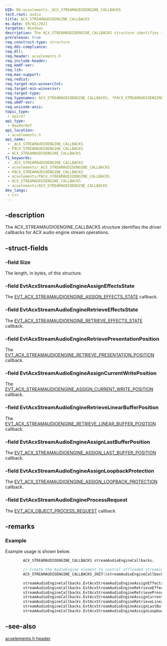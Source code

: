 ```yaml
---
UID: NS:acxelements._ACX_STREAMAUDIOENGINE_CALLBACKS
tech.root: audio 
title: ACX_STREAMAUDIOENGINE_CALLBACKS
ms.date: 09/02/2021
targetos: Windows
description: The ACX_STREAMAUDIOENGINE_CALLBACKS structure identifies the driver callbacks for ACX audio engine stream operations.
prerelease: true
req.construct-type: structure
req.ddi-compliance: 
req.dll: 
req.header: acxelements.h
req.include-header: 
req.kmdf-ver: 
req.lib: 
req.max-support: 
req.redist: 
req.target-min-winverclnt: 
req.target-min-winversvr: 
req.target-type: 
req.typenames: ACX_STREAMAUDIOENGINE_CALLBACKS, *PACX_STREAMAUDIOENGINE_CALLBACKS
req.umdf-ver: 
req.unicode-ansi: 
topic_type:
 - apiref
api_type:
 - HeaderDef
api_location:
 - acxelements.h
api_name:
 - _ACX_STREAMAUDIOENGINE_CALLBACKS
 - PACX_STREAMAUDIOENGINE_CALLBACKS
 - ACX_STREAMAUDIOENGINE_CALLBACKS
f1_keywords:
 - _ACX_STREAMAUDIOENGINE_CALLBACKS
 - acxelements/_ACX_STREAMAUDIOENGINE_CALLBACKS
 - PACX_STREAMAUDIOENGINE_CALLBACKS
 - acxelements/PACX_STREAMAUDIOENGINE_CALLBACKS
 - ACX_STREAMAUDIOENGINE_CALLBACKS
 - acxelements/ACX_STREAMAUDIOENGINE_CALLBACKS
dev_langs:
 - c++
---
```


## -description

The ACX_STREAMAUDIOENGINE_CALLBACKS structure identifies the driver callbacks for ACX audio engine stream operations.

## -struct-fields

### -field Size

The length, in bytes, of this structure.

### -field EvtAcxStreamAudioEngineAssignEffectsState

The [EVT_ACX_STREAMAUDIOENGINE_ASSIGN_EFFECTS_STATE](nc-acxelements-evt_acx_streamaudioengine_assign_effects_state.md) callback.

### -field EvtAcxStreamAudioEngineRetrieveEffectsState

The [EVT_ACX_STREAMAUDIOENGINE_RETRIEVE_EFFECTS_STATE](nc-acxelements-evt_acx_streamaudioengine_retrieve_effects_state.md) callback.

### -field EvtAcxStreamAudioEngineRetrievePresentationPosition

The [EVT_ACX_STREAMAUDIOENGINE_RETRIEVE_PRESENTATION_POSITION](nc-acxelements-evt_acx_streamaudioengine_retrieve_presentation_position.md) callback.

### -field EvtAcxStreamAudioEngineAssignCurrentWritePosition

The [EVT_ACX_STREAMAUDIOENGINE_ASSIGN_CURRENT_WRITE_POSITION](nc-acxelements-evt_acx_streamaudioengine_assign_current_write_position.md) callback.

### -field EvtAcxStreamAudioEngineRetrieveLinearBufferPosition

The [EVT_ACX_STREAMAUDIOENGINE_RETRIEVE_LINEAR_BUFFER_POSITION](nc-acxelements-evt_acx_streamaudioengine_retrieve_linear_buffer_position.md) callback.

### -field EvtAcxStreamAudioEngineAssignLastBufferPosition

The [EVT_ACX_STREAMAUDIOENGINE_ASSIGN_LAST_BUFFER_POSITION](nc-acxelements-evt_acx_streamaudioengine_assign_last_buffer_position.md) callback.

### -field EvtAcxStreamAudioEngineAssignLoopbackProtection

The [EVT_ACX_STREAMAUDIOENGINE_ASSIGN_LOOPBACK_PROTECTION](nc-acxelements-evt_acx_streamaudioengine_assign_loopback_protection.md) callback.


### -field EvtAcxStreamAudioEngineProcessRequest

The [EVT_ACX_OBJECT_PROCESS_REQUEST](/windows-hardware/drivers/ddi/acxrequest/acxrequest/nc-acxrequest-evt_acx_object_process_request.md) callback. 

## -remarks

### Example

Example usage is shown below.

```cpp
        ACX_STREAMAUDIOENGINE_CALLBACKS streamAudioEngineCallbacks;

        // Create the AudioEngine element to control offloaded streaming.
        ACX_STREAMAUDIOENGINE_CALLBACKS_INIT(&streamAudioEngineCallbacks);

        streamAudioEngineCallbacks.EvtAcxStreamAudioEngineAssignEffectsState = CodecR_EvtAcxStreamAudioEngineAssignEffectsState;
        streamAudioEngineCallbacks.EvtAcxStreamAudioEngineRetrieveEffectsState = CodecR_EvtAcxStreamAudioEngineRetrieveEffectsState;
        streamAudioEngineCallbacks.EvtAcxStreamAudioEngineRetrievePresentationPosition = CodecR_EvtAcxStreamAudioEngineRetrievePresentationPosition;
        streamAudioEngineCallbacks.EvtAcxStreamAudioEngineAssignCurrentWritePosition = CodecR_EvtAcxStreamAudioEngineAssignCurrentWritePosition;
        streamAudioEngineCallbacks.EvtAcxStreamAudioEngineRetrieveLinearBufferPosition = CodecR_EvtAcxStreamAudioEngineRetrieveLinearBufferPosition;
        streamAudioEngineCallbacks.EvtAcxStreamAudioEngineAssignLastBufferPosition = CodecR_EvtAcxStreamAudioEngineAssignLastBufferPosition;
        streamAudioEngineCallbacks.EvtAcxStreamAudioEngineAssignLoopbackProtection = CodecR_EvtAcxStreamAudioEngineAssignLoopbackProtection;
```

## -see-also

[acxelements.h header](index.md)

